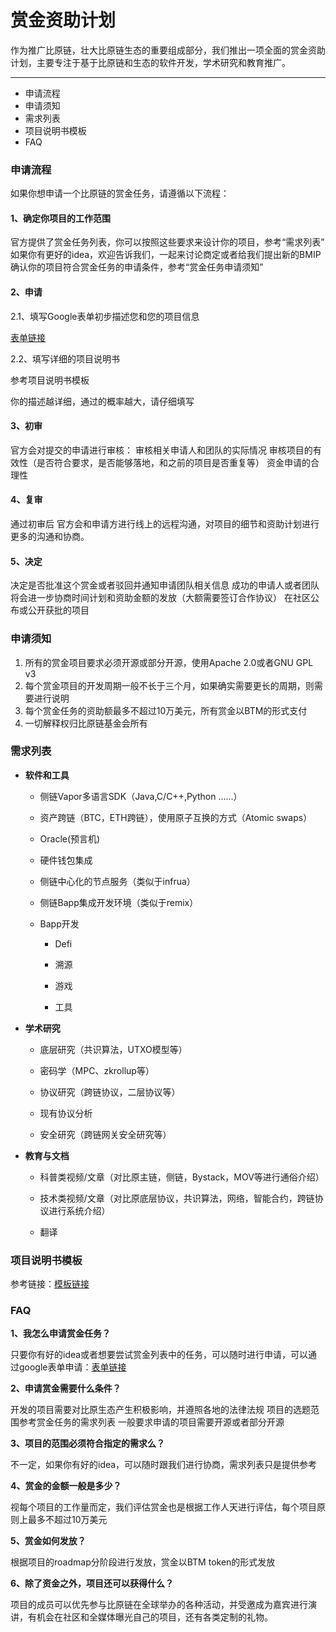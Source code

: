 # 赏金资助计划
作为推广比原链，壮大比原链生态的重要组成部分，我们推出一项全面的赏金资助计划，主要专注于基于比原链和生态的软件开发，学术研究和教育推广。

------

- 申请流程
- 申请须知
- 需求列表
- 项目说明书模板
- FAQ

### 申请流程

如果你想申请一个比原链的赏金任务，请遵循以下流程：

#### 1、确定你项目的工作范围

官方提供了赏金任务列表，你可以按照这些要求来设计你的项目，参考“需求列表”
如果你有更好的idea，欢迎告诉我们，一起来讨论商定或者给我们提出新的BMIP
确认你的项目符合赏金任务的申请条件，参考“赏金任务申请须知”

#### 2、申请

2.1、填写Google表单初步描述您和您的项目信息

[表单链接](http://bytomgrant.mikecrm.com/1PBhAyH)

2.2、填写详细的项目说明书

参考项目说明书模板

你的描述越详细，通过的概率越大，请仔细填写

#### 3、初审

官方会对提交的申请进行审核：
审核相关申请人和团队的实际情况
审核项目的有效性（是否符合要求，是否能够落地，和之前的项目是否重复等）
资金申请的合理性

#### 4、复审

通过初审后
官方会和申请方进行线上的远程沟通，对项目的细节和资助计划进行更多的沟通和协商。

#### 5、决定

决定是否批准这个赏金或者驳回并通知申请团队相关信息
成功的申请人或者团队将会进一步协商时间计划和资助金额的发放（大额需要签订合作协议）
在社区公布或公开获批的项目



###  申请须知

1. 所有的赏金项目要求必须开源或部分开源，使用Apache 2.0或者GNU GPL v3
2. 每个赏金项目的开发周期一般不长于三个月，如果确实需要更长的周期，则需要进行说明
3. 每个赏金任务的资助额最多不超过10万美元，所有赏金以BTM的形式支付
4. 一切解释权归比原链基金会所有



### 需求列表

- **软件和工具**

  * 侧链Vapor多语言SDK（Java,C/C++,Python ......）

  * 资产跨链（BTC，ETH跨链），使用原子互换的方式（Atomic swaps）

  * Oracle(预言机)

  * 硬件钱包集成

  * 侧链中心化的节点服务（类似于infrua）

  * 侧链Bapp集成开发环境（类似于remix）

  * Bapp开发

    * Defi

    * 溯源

    * 游戏

    * 工具

- **学术研究**

  * 底层研究（共识算法，UTXO模型等）

  * 密码学（MPC、zkrollup等）

  * 协议研究（跨链协议，二层协议等）

  * 现有协议分析

  * 安全研究（跨链网关安全研究等）

- **教育与文档**

  * 科普类视频/文章（对比原主链，侧链，Bystack，MOV等进行通俗介绍）

  * 技术类视频/文章（对比原底层协议，共识算法，网络，智能合约，跨链协议进行系统介绍）

  * 翻译 



### 项目说明书模板



参考链接：[模板链接](https://github.com/Bytom/Bytom-Grant/blob/master/template.md)



### FAQ

**1、我怎么申请赏金任务？**

只要你有好的idea或者想要尝试赏金列表中的任务，可以随时进行申请，可以通过google表单申请：[表单链接](http://bytomgrant.mikecrm.com/1PBhAyH)

**2、申请赏金需要什么条件？**

开发的项目需要对比原生态产生积极影响，并遵照各地的法律法规
项目的选题范围参考赏金任务的需求列表
一般要求申请的项目需要开源或者部分开源

**3、项目的范围必须符合指定的需求么？**

不一定，如果你有好的idea，可以随时跟我们进行协商，需求列表只是提供参考

**4、赏金的金额一般是多少？**

视每个项目的工作量而定，我们评估赏金也是根据工作人天进行评估，每个项目原则上最多不超过10万美元

**5、赏金如何发放？**

根据项目的roadmap分阶段进行发放，赏金以BTM token的形式发放

**6、除了资金之外，项目还可以获得什么？**

项目的成员可以优先参与比原链在全球举办的各种活动，并受邀成为嘉宾进行演讲，有机会在社区和全媒体曝光自己的项目，还有各类定制的礼物。